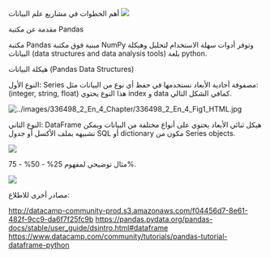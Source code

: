 
أهم الخطوات في مشاريع علم البيانات
![](https://paper-attachments.dropbox.com/s_4F763FCAE0BFA77CB960C4C049E0572442AE99A2FA5E381E1BB9CA8E68B1E03A_1640585674480_Screen+Shot+1443-05-23+at+9.12.15+AM.png)

 مقدمة عن مكتبة Pandas

مكتبة Pandas مبنية فوق مكتبة NumPy وتوفر أدوات سهلة الاستخدام لتحليل وهيكلة البيانات (data structures and data analysis tools) بلغة python.

 

هيكلة البيانات (Pandas Data Structures)

النوع الأول: Series
مصفوفة أحادية الأبعاد نستخدمها في حفظ أي نوع من البيانات مثل: (integer, string, float) هذا النوع يحتوي index و data كمافي الشكل التالي.

![../images/336498_2_En_4_Chapter/336498_2_En_4_Fig1_HTML.jpg](https://learning.oreilly.com/api/v2/epubs/urn:orm:book:9781484239131/files/images/336498_2_En_4_Chapter/336498_2_En_4_Fig1_HTML.jpg)



 
 
النوع الثاني: DataFrame
هيكل ثنائي الأبعاد يحتوي على أنواع مختلفة من البيانات ويمكن تشبيهه بملف الأكسل أو جدول SQL أو dictionary مكون من  Series objects.


![](https://paper-attachments.dropbox.com/s_4F763FCAE0BFA77CB960C4C049E0572442AE99A2FA5E381E1BB9CA8E68B1E03A_1640586016393_Screen+Shot+1443-05-23+at+9.19.53+AM.png)


مثال توضيحي لمفهوم 25% - 50% - 75%.


![](https://lh4.googleusercontent.com/YUhDCWZKrMJ9BzHeIEG2pCmzB-j4nCA9rlK0zcNkgGXpwMH5FP9QKHHBChScPZr-ua4P1yNSU5eMutIBS7hPrBzD-sTr5_hLHthv7K8DxVXYWfm6MQ2w9d8t1wp0ko4mBNiHIq0w)



مصادر أخرى للاطلاع:

http://datacamp-community-prod.s3.amazonaws.com/f04456d7-8e61-482f-9cc9-da6f7f25fc9b
https://pandas.pydata.org/pandas-docs/stable/user_guide/dsintro.html#dataframe
https://www.datacamp.com/community/tutorials/pandas-tutorial-dataframe-python
